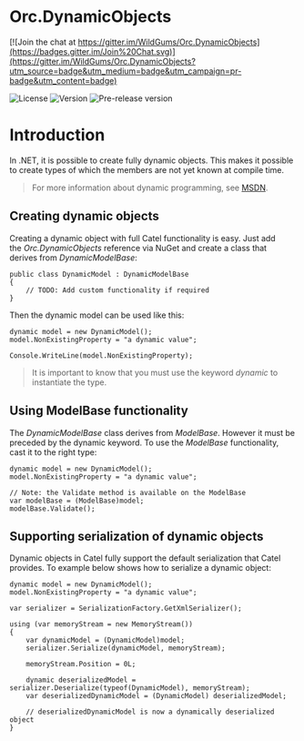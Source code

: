 # Orc.DynamicObjects

[![Join the chat at https://gitter.im/WildGums/Orc.DynamicObjects](https://badges.gitter.im/Join%20Chat.svg)](https://gitter.im/WildGums/Orc.DynamicObjects?utm_source=badge&utm_medium=badge&utm_campaign=pr-badge&utm_content=badge)

![License](https://img.shields.io/github/license/WildGums/Orc.DynamicObjects.svg)
![Version](https://img.shields.io/nuget/v/[NUGET.PACKAGENAME].svg)
![Pre-release version](https://img.shields.io/nuget/vpre/Orc.DynamicObjects.svg)

# Introduction

In .NET, it is possible to create fully dynamic objects. This makes it possible to create types of which the members are not yet known at compile time. 

> For more information about dynamic programming, see [MSDN](http://msdn.microsoft.com/en-us/vstudio/ff800651.aspx).

## Creating dynamic objects

Creating a dynamic object with full Catel functionality is easy. Just add the *Orc.DynamicObjects* reference via NuGet and create a class that derives from *DynamicModelBase*:

	public class DynamicModel : DynamicModelBase
	{
	    // TODO: Add custom functionality if required
	}

Then the dynamic model can be used like this:

	dynamic model = new DynamicModel();
	model.NonExistingProperty = "a dynamic value";
	 
	Console.WriteLine(model.NonExistingProperty);

> It is important to know that you must use the keyword *dynamic* to instantiate the type.

## Using ModelBase functionality

The *DynamicModelBase* class derives from *ModelBase*. However it must be preceded by the dynamic keyword. To use the *ModelBase* functionality, cast it to the right type:

	dynamic model = new DynamicModel();
	model.NonExistingProperty = "a dynamic value";
	 
	// Note: the Validate method is available on the ModelBase
	var modelBase = (ModelBase)model;
	modelBase.Validate();

## Supporting serialization of dynamic objects

Dynamic objects in Catel fully support the default serialization that Catel provides. To example below shows how to serialize a dynamic object:

	dynamic model = new DynamicModel();
	model.NonExistingProperty = "a dynamic value";
	
	var serializer = SerializationFactory.GetXmlSerializer();
	
	using (var memoryStream = new MemoryStream())
	{
		var dynamicModel = (DynamicModel)model;
		serializer.Serialize(dynamicModel, memoryStream);
	
		memoryStream.Position = 0L;
	
		dynamic deserializedModel = serializer.Deserialize(typeof(DynamicModel), memoryStream);
		var deserializedDynamicModel = (DynamicModel) deserializedModel;
	
		// deserializedDynamicModel is now a dynamically deserialized object
	}


